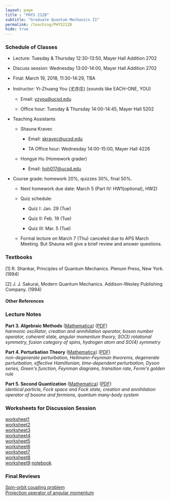 ```yaml
---
layout: page 
title : "PHYS 212B"
subtitle: "Graduate Quantum Mechanics II"
permalink: /teaching/PHYS212B
hide: true
---
```


### Schedule of Classes

* Lecture: Tuesday & Thursday 12:30-13:50, Mayer Hall Addition 2702

* Discuss session: Wednesday 13:00-14:00, Mayer Hall Addition 2702 

* Final: March 19, 2018, 11:30-14:29, TBA

* Instructor: Yi-Zhuang You (尤亦庄) (sounds like EACH-ONE, YOU)

  * Email: <yzyou@ucsd.edu>

  * Office hour: Tuesday & Thursday 14:00-14:45, Mayer Hall 5202

* Teaching Assistants
 
  * Shauna Kravec

  	 * Email: <skravec@ucsd.edu>

     * TA Office hour: Wednesday 14:00-15:00, Mayer Hall 4226

  * Hongye Hu (Homework grader)
  
    * Email: <hoh017@ucsd.edu>

* Course grade: homework 20%, quizzes 30%, final 50%.

  * Next homework due date: March 5 (Part IV: HW1(optional), HW2) 

  * Quiz schedule:

  	* Quiz I: Jan. 29 (Tue)

  	* Quiz II: Feb. 19 (Tue)

  	* Quiz III: Mar. 5 (Tue)

  * Formal lecture on March 7 (Thu) canceled due to APS March Meeting. But Shauna will give a brief review and answer questions.

### Textbooks

[1] R. Shankar, Principles of Quantum Mechanics. Plenum Press, New York. (1994)

[2] J. J. Sakurai, Modern Quantum Mechanics. Addison-Wesley Publishing Company. (1994)

#### Other References


### Lecture Notes

**Part 3. Algebraic Methods** ([Mathematica]({{site.baseurl}}/teaching/PHYS212B/AlgebraicMethods.nb)) ([PDF]({{site.baseurl}}/teaching/PHYS212B/AlgebraicMethods.pdf))  
*harmonic oscillator, creation and annihilation operator, boson number operator, coherent state, angular momentum theory, SO(3) rotational symmetry, fusion category of spins, hydrogen atom and SO(4) symmetry* 

**Part 4. Perturbation Theory** ([Mathematica]({{site.baseurl}}/teaching/PHYS212B/PerturbationTheory.nb)) ([PDF]({{site.baseurl}}/teaching/PHYS212B/PerturbationTheory.pdf))  
*non-degenerate perturbation, Hellmann-Feynman theorems, degenerate perturbation, effective Hamiltonian, time-dependent perturbation, Dyson series, Green's function, Feynman diagrams, transition rate, Fermi's golden rule*

**Part 5. Second Quantization** ([Mathematica]({{site.baseurl}}/teaching/PHYS212B/SecondQuantization.nb)) ([PDF]({{site.baseurl}}/teaching/PHYS212B/SecondQuantization.pdf))  
*identical particle, Fock space and Fock state, creation and annihilation operator of bosons and fermions, quantum many-body system*

### Worksheets for Discussion Session

[worksheet1]({{site.baseurl}}/teaching/PHYS212B/worksheet1.pdf)  
[worksheet2]({{site.baseurl}}/teaching/PHYS212B/worksheet2.pdf)  
[worksheet3]({{site.baseurl}}/teaching/PHYS212B/worksheet3.pdf)  
[worksheet4]({{site.baseurl}}/teaching/PHYS212B/worksheet4.pdf)  
[worksheet5]({{site.baseurl}}/teaching/PHYS212B/worksheet5.pdf)  
[worksheet6]({{site.baseurl}}/teaching/PHYS212B/worksheet6.pdf)  
[worksheet7]({{site.baseurl}}/teaching/PHYS212B/worksheet7.pdf)  
[worksheet8]({{site.baseurl}}/teaching/PHYS212B/worksheet8.pdf)  
[worksheet9]({{site.baseurl}}/teaching/PHYS212B/worksheet9.pdf)  [notebook]({{site.baseurl}}/teaching/PHYS212B/SSH_Worksheet.nb)  

### Final Reviews
[Spin-orbit coupling problem]({{site.baseurl}}/teaching/PHYS212B/soc.pdf)  
[Projection operator of angular momentum]({{site.baseurl}}/teaching/PHYS212B/projection.pdf)   
